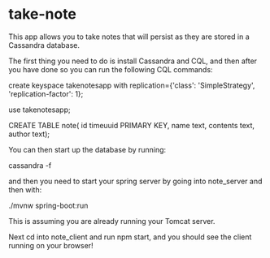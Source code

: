 # take-note

This app allows you to take notes that will persist as they are stored in a Cassandra database. 

The first thing you need to do is install Cassandra and CQL, and then after you have done so you can run the following CQL commands: 

  create keyspace takenotesapp with replication={'class': 'SimpleStrategy', 'replication-factor': 1};

  use takenotesapp;

  CREATE TABLE note( id timeuuid PRIMARY KEY, name text, contents text, author text);

You can then start up the database by running:

cassandra -f 

and then you need to start your spring server by going into note_server and then with: 

./mvnw spring-boot:run

This is assuming you are already running your Tomcat server.

Next cd into note_client and run npm start, and you should see the client running on your browser! 


